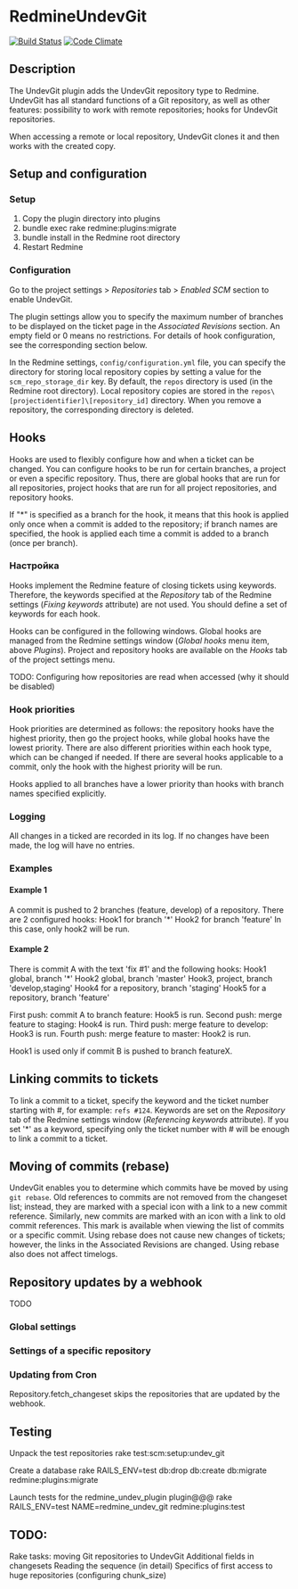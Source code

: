 # RedmineUndevGit

[![Build Status](https://travis-ci.org/Undev/redmine_undev_git.png)](https://travis-ci.org/Undev/redmine_undev_git)
[![Code Climate](https://codeclimate.com/github/Undev/redmine_undev_git.png)](https://codeclimate.com/github/Undev/redmine_undev_git)

## Description

The UndevGit plugin adds the UndevGit repository type to Redmine.
UndevGit has all standard functions of a Git repository, as well as other features:
possibility to work with remote repositories;
hooks for UndevGit repositories.

When accessing a remote or local repository, UndevGit clones it 
and then works with the created copy.

## Setup and configuration

### Setup

 1. Copy the plugin directory into plugins
 2. bundle exec rake redmine:plugins:migrate
 3. bundle install in the Redmine root directory
 4. Restart Redmine

### Configuration

Go to the project settings > *Repositories* tab > *Enabled SCM* section
to enable UndevGit.

The plugin settings allow you to specify the maximum number of branches to be displayed on 
the ticket page in the *Associated Revisions* section.
An empty field or 0 means no restrictions.
For details of hook configuration, see the corresponding section below.

In the Redmine settings, `config/configuration.yml` file, you can specify
the directory for storing local repository copies
by setting a value for the `scm_repo_storage_dir` key. By default, the `repos` directory is used
(in the Redmine root directory).
Local repository copies are stored in the `repos\[projectidentifier]\[repository_id]` directory.
When you remove a repository, the corresponding directory is deleted.

## Hooks

Hooks are used to flexibly configure how and when a ticket can be changed.
You can configure hooks to be run for certain branches, a project or even a specific repository.
Thus, there are global hooks that are run for all repositories, 
project hooks that are run for all project repositories, and repository hooks.

If "*" is specified as a branch for the hook, it means that this hook is applied only once when a commit is added to the repository;
if branch names are specified, the hook is applied each time a commit is added to a branch (once per branch).

### Настройка

Hooks implement the Redmine feature of closing tickets
using keywords. Therefore, the keywords specified
at the *Repository* tab of the Redmine settings (*Fixing keywords* attribute)
are not used. You should define a set of keywords for each hook.

Hooks can be configured in the following windows. Global hooks are managed from the Redmine settings window
(*Global hooks* menu item, above *Plugins*).
Project and repository hooks are available on the *Hooks* tab of the project settings menu.

TODO: Configuring how repositories are read when accessed (why it should be disabled)

### Hook priorities

Hook priorities are determined as follows: the repository hooks have the highest priority,
then go the project hooks, while global hooks have the lowest priority.
There are also different priorities within each hook type, which can be changed if needed.
If there are several hooks applicable to a commit,
only the hook with the highest priority will be run.

Hooks applied to all branches have a lower priority
than hooks with branch names specified explicitly.

### Logging

All changes in a ticked are recorded in its log. If no changes have been made,
the log will have no entries.

### Examples

#### Example 1

A commit is pushed to 2 branches (feature, develop) of a repository.
There are 2 configured hooks:
Hook1 for branch '*'
Hook2 for branch 'feature'
In this case, only hook2 will be run.

#### Example 2

There is commit A with the text 'fix #1' and the following hooks:
Hook1 global, branch '*'
Hook2 global, branch 'master'
Hook3, project, branch 'develop,staging'
Hook4 for a repository, branch 'staging'
Hook5 for a repository, branch 'feature'

First push: commit A to branch feature: Hook5 is run.
Second push: merge feature to staging: Hook4 is run.
Third push: merge feature to develop: Hook3 is run.
Fourth push: merge feature to master: Hook2 is run.

Hook1 is used only if commit B is pushed to branch featureX.

## Linking commits to tickets

To link a commit to a ticket, specify the keyword and the ticket number starting with #,
for example: `refs #124`.
Keywords are set on the *Repository* tab of the Redmine settings window
(*Referencing keywords* attribute).
If you set '*' as a keyword, specifying only the ticket number with #
will be enough to link a commit to a ticket.

## Moving of commits (rebase)

UndevGit enables you to determine which commits have be moved by using `git rebase`.
Old references to commits are not removed from the changeset list; instead, they are marked with a special icon
with a link to a new commit reference. Similarly, new commits are marked with an icon
with a link to old commit references.
This mark is available when viewing the list of commits or a specific commit.
Using rebase does not cause new changes of tickets; however, the links in the Associated Revisions are changed.
Using rebase also does not affect timelogs.

## Repository updates by a webhook

TODO

### Global settings

### Settings of a specific repository

### Updating from Cron

Repository.fetch_changeset skips the repositories that are updated by the webhook.

## Testing

Unpack the test repositories
    rake test:scm:setup:undev_git

Create a database
    rake RAILS_ENV=test db:drop db:create db:migrate redmine:plugins:migrate

Launch tests for the redmine_undev_plugin plugin@@@
    rake RAILS_ENV=test NAME=redmine_undev_git redmine:plugins:test

## TODO:

Rake tasks: moving Git repositories to UndevGit
Additional fields in changesets
Reading the sequence (in detail)
Specifics of first access to huge repositories (configuring chunk_size)
